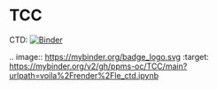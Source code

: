 # TCC

CTD:
[![Binder](https://mybinder.org/badge_logo.svg)](https://mybinder.org/v2/gh/ppms-oc/TCC/main?urlpath=voila%2Frender%2Fle_ctd.ipynb)

.. image:: https://mybinder.org/badge_logo.svg
 :target: https://mybinder.org/v2/gh/ppms-oc/TCC/main?urlpath=voila%2Frender%2Fle_ctd.ipynb
